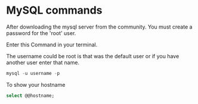# MySQL commands

After downloading the mysql server from the community. You must create a password for the 'root' user. 

Enter this Command in your terminal. 

The username could be root is that was the default user or if you have another user enter that name. 

```sql
mysql -u username -p
```

To show your hostname 

```sql
select @@hostname;
```
